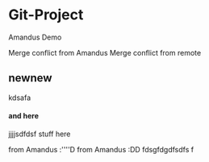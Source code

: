 # Git-Project
Amandus Demo

Merge conflict from Amandus
Merge conflict from remote
## newnew 
kdsafa
#### and here
jjjjsdfdsf
stuff here

from Amandus :''''D
from Amandus :DD
fdsgfdgdfsdfs f
